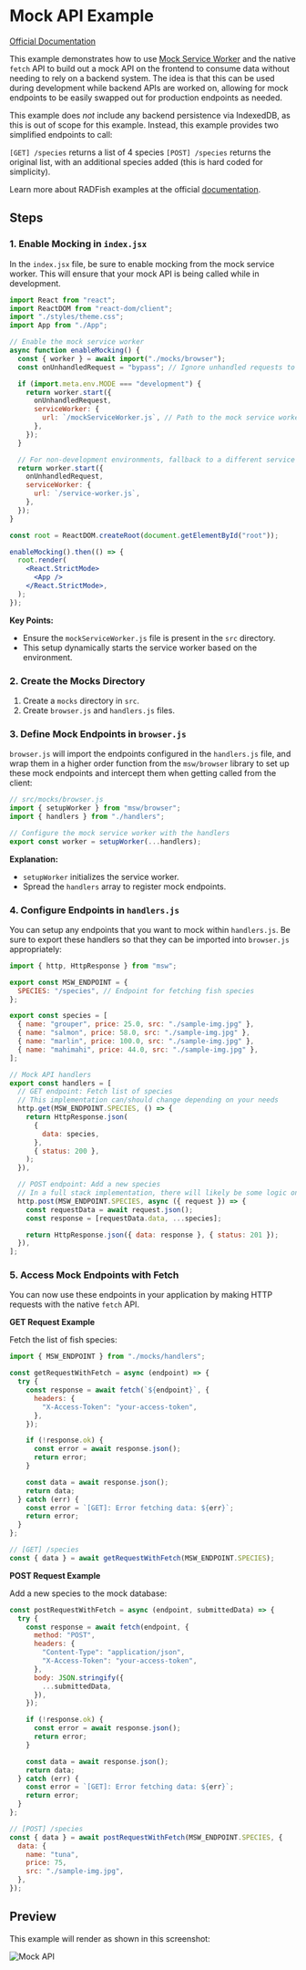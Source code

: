 # Mock API Example

[Official Documentation](https://nmfs-radfish.github.io/radfish/)

This example demonstrates how to use [Mock Service Worker](https://mswjs.io/) and the native `fetch` API to build out a mock API on the frontend to consume data without needing to rely on a backend system. The idea is that this can be used during development while backend APIs are worked on, allowing for mock endpoints to be easily swapped out for production endpoints as needed.

This example does _not_ include any backend persistence via IndexedDB, as this is out of scope for this example. Instead, this example provides two simplified endpoints to call:

`[GET] /species` returns a list of 4 species
`[POST] /species` returns the original list, with an additional species added (this is hard coded for simplicity).

Learn more about RADFish examples at the official [documentation](https://nmfs-radfish.github.io/radfish/developer-documentation/examples-and-templates#examples).

## Steps

### 1. Enable Mocking in `index.jsx`

In the `index.jsx` file, be sure to enable mocking from the mock service worker. This will ensure that your mock API is being called while in development.

```jsx
import React from "react";
import ReactDOM from "react-dom/client";
import "./styles/theme.css";
import App from "./App";

// Enable the mock service worker
async function enableMocking() {
  const { worker } = await import("./mocks/browser");
  const onUnhandledRequest = "bypass"; // Ignore unhandled requests to prevent errors in development

  if (import.meta.env.MODE === "development") {
    return worker.start({
      onUnhandledRequest,
      serviceWorker: {
        url: `/mockServiceWorker.js`, // Path to the mock service worker
      },
    });
  }

  // For non-development environments, fallback to a different service worker
  return worker.start({
    onUnhandledRequest,
    serviceWorker: {
      url: `/service-worker.js`,
    },
  });
}

const root = ReactDOM.createRoot(document.getElementById("root"));

enableMocking().then(() => {
  root.render(
    <React.StrictMode>
      <App />
    </React.StrictMode>,
  );
});
```

**Key Points:**

- Ensure the `mockServiceWorker.js` file is present in the `src` directory.
- This setup dynamically starts the service worker based on the environment.

### 2. Create the Mocks Directory

1. Create a `mocks` directory in `src`.
2. Create `browser.js` and `handlers.js` files.

### 3. Define Mock Endpoints in `browser.js`

`browser.js` will import the endpoints configured in the `handlers.js` file, and wrap them in a higher order function from the `msw/browser` library to set up these mock endpoints and intercept them when getting called from the client:

```js
// src/mocks/browser.js
import { setupWorker } from "msw/browser";
import { handlers } from "./handlers";

// Configure the mock service worker with the handlers
export const worker = setupWorker(...handlers);
```

**Explanation:**

- `setupWorker` initializes the service worker.
- Spread the `handlers` array to register mock endpoints.

### 4. Configure Endpoints in `handlers.js`

You can setup any endpoints that you want to mock within `handlers.js`. Be sure to export these handlers so that they can be imported into `browser.js` appropriately:

```js
import { http, HttpResponse } from "msw";

export const MSW_ENDPOINT = {
  SPECIES: "/species", // Endpoint for fetching fish species
};

export const species = [
  { name: "grouper", price: 25.0, src: "./sample-img.jpg" },
  { name: "salmon", price: 58.0, src: "./sample-img.jpg" },
  { name: "marlin", price: 100.0, src: "./sample-img.jpg" },
  { name: "mahimahi", price: 44.0, src: "./sample-img.jpg" },
];

// Mock API handlers
export const handlers = [
  // GET endpoint: Fetch list of species
  // This implementation can/should change depending on your needs
  http.get(MSW_ENDPOINT.SPECIES, () => {
    return HttpResponse.json(
      {
        data: species,
      },
      { status: 200 },
    );
  }),

  // POST endpoint: Add a new species
  // In a full stack implementation, there will likely be some logic on the server to handle/store persistent data
  http.post(MSW_ENDPOINT.SPECIES, async ({ request }) => {
    const requestData = await request.json();
    const response = [requestData.data, ...species];

    return HttpResponse.json({ data: response }, { status: 201 });
  }),
];
```

### 5. Access Mock Endpoints with Fetch

You can now use these endpoints in your application by making HTTP requests with the native `fetch` API.

**GET Request Example**

Fetch the list of fish species:

```jsx
import { MSW_ENDPOINT } from "./mocks/handlers";

const getRequestWithFetch = async (endpoint) => {
  try {
    const response = await fetch(`${endpoint}`, {
      headers: {
        "X-Access-Token": "your-access-token",
      },
    });

    if (!response.ok) {
      const error = await response.json();
      return error;
    }

    const data = await response.json();
    return data;
  } catch (err) {
    const error = `[GET]: Error fetching data: ${err}`;
    return error;
  }
};

// [GET] /species
const { data } = await getRequestWithFetch(MSW_ENDPOINT.SPECIES);
```

**POST Request Example**

Add a new species to the mock database:

```jsx
const postRequestWithFetch = async (endpoint, submittedData) => {
  try {
    const response = await fetch(endpoint, {
      method: "POST",
      headers: {
        "Content-Type": "application/json",
        "X-Access-Token": "your-access-token",
      },
      body: JSON.stringify({
        ...submittedData,
      }),
    });

    if (!response.ok) {
      const error = await response.json();
      return error;
    }

    const data = await response.json();
    return data;
  } catch (err) {
    const error = `[GET]: Error fetching data: ${err}`;
    return error;
  }
};

// [POST] /species
const { data } = await postRequestWithFetch(MSW_ENDPOINT.SPECIES, {
  data: {
    name: "tuna",
    price: 75,
    src: "./sample-img.jpg",
  },
});
```
## Preview
This example will render as shown in this screenshot:

![Mock API](./src/assets/mock-api.png)
